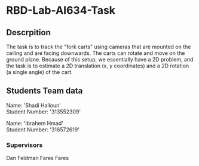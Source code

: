 # RBD-Lab-AI634-Task
 
## Descrpition
The task is to track the "fork carts" using cameras that are mounted on the ceiling and are facing downwards. The carts can rotate and move on the ground plane. Because of this setup, we essentially have a 2D problem, and the task is to estimate a 2D translation (x, y coordinates) and a 2D rotation (a single angle) of the cart.

## Students Team data

Name: 'Shadi Halloun'  
Student Number: '313552309'

Name: 'Ibrahem Hmad'  
Student Number: '316572619'

### Supervisors
Dan Feldman
Fares Fares

